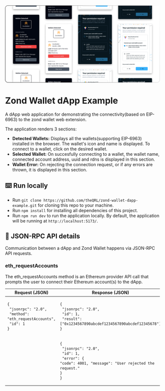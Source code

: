 ![Zond Wallet dApp Example Preview Cover](misc/zond_wallet_dapp_example_preview_cover.png)

# Zond Wallet dApp Example

A dApp web application for demonstrating the connectivity(based on EIP-6963) to the zond wallet web extension.

The application renders 3 sections:

- **Detected Wallets:** Displays all the wallets(supporting EIP-6963) installed in the browser. The wallet's icon and name is displayed. To connect to a wallet, click on the desired wallet.
- **Selected Wallet:** On succesfully connecting to a wallet, the wallet name, connected account address, uuid and rdns is displayed in this section.
- **Wallet Error:** On rejecting the connection request, or if any errors are thrown, it is displayed in this section.

## :keyboard: Run locally

- Run `git clone https://github.com/theQRL/zond-wallet-dapp-example.git` for cloning this repo to your machine.
- Run `npm install` for installing all dependencies of this project.
- Run `npm run dev` to run the application locally. By default, the application will be running at `http://localhost:5173/`.

## :link: JSON-RPC API details

Communication between a dApp and Zond Wallet happens via JSON-RPC API requests.

### eth_requestAccounts

The eth_requestAccounts method is an Ethereum provider API call that prompts the user to connect their Ethereum account(s) to the dApp.

| **Request (JSON)**                                                                                    | **Response (JSON)**                                                                                                                      | **Example**                                                        |
| ----------------------------------------------------------------------------------------------------- | ---------------------------------------------------------------------------------------------------------------------------------------- | ------------------------------------------------------------------ |
| <pre><code>{<br> "jsonrpc": "2.0",<br> "method": "eth_requestAccounts",<br> "id": 1<br>}</code></pre> | <pre><code>{<br> "jsonrpc": "2.0",<br> "id": 1,<br> "result": ["0x1234567890abcdef1234567890abcdef12345678"]<br>}</code></pre>           | `"result": ["0x1234567890abcdef1234567890abcdef12345678"]`         |
|                                                                                                       | <pre><code>{<br> "jsonrpc": "2.0",<br> "id": 1,<br> "error": { "code": 4001, "message": "User rejected the request." }<br>}</code></pre> | `"error": {"code": 4001, "message": "User rejected the request."}` |
